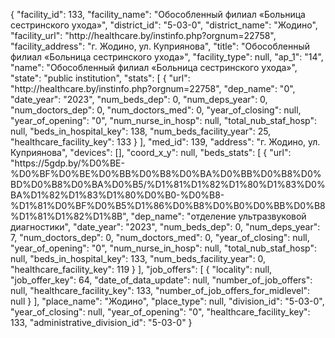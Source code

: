 {
    "facility_id": 133,
    "facility_name": "Обособленный филиал «Больница сестринского ухода»",
    "district_id": "5-03-0",
    "district_name": "Жодино",
    "facility_url": "http:\/\/healthcare.by\/instinfo.php?orgnum=22758",
    "facility_address": "г. Жодино, ул. Куприянова",
    "title": "Обособленный филиал «Больница сестринского ухода»",
    "facility_type": null,
    "ap_1": "14",
    "name": "Обособленный филиал «Больница сестринского ухода»",
    "state": "public institution",
    "stats": [
        {
            "url": "http:\/\/healthcare.by\/instinfo.php?orgnum=22758",
            "dep_name": "0",
            "date_year": "2023",
            "num_beds_dep": 0,
            "num_deps_year": 0,
            "num_doctors_dep": 0,
            "num_doctors_med": 0,
            "year_of_closing": null,
            "year_of_opening": "0",
            "num_nurse_in_hosp": null,
            "total_nub_staf_hosp": null,
            "beds_in_hospital_key": 138,
            "num_beds_facility_year": 25,
            "healthcare_facility_key": 133
        }
    ],
    "med_id": 139,
    "address": "г. Жодино, ул. Куприянова",
    "devices": [],
    "coord_x_y": null,
    "beds_stats": [
        {
            "url": "https:\/\/5gdp.by\/%D0%BE-%D0%BF%D0%BE%D0%BB%D0%B8%D0%BA%D0%BB%D0%B8%D0%BD%D0%B8%D0%BA%D0%B5\/%D1%81%D1%82%D1%80%D1%83%D0%BA%D1%82%D1%83%D1%80%D0%B0-%D0%B8-%D1%81%D0%BF%D0%B5%D1%86%D0%B8%D0%B0%D0%BB%D0%B8%D1%81%D1%82%D1%8B",
            "dep_name": "отделение ультразвуковой диагностики",
            "date_year": "2023",
            "num_beds_dep": 0,
            "num_deps_year": 7,
            "num_doctors_dep": 0,
            "num_doctors_med": 0,
            "year_of_closing": null,
            "year_of_opening": "0",
            "num_nurse_in_hosp": null,
            "total_nub_staf_hosp": null,
            "beds_in_hospital_key": 133,
            "num_beds_facility_year": 0,
            "healthcare_facility_key": 119
        }
    ],
    "job_offers": [
        {
            "locality": null,
            "job_offer_key": 64,
            "date_of_data_update": null,
            "number_of_job_offers": null,
            "healthcare_facility_key": 133,
            "number_of_job_offers_for_midlevel": null
        }
    ],
    "place_name": "Жодино",
    "place_type": null,
    "division_id": "5-03-0",
    "year_of_closing": null,
    "year_of_opening": "0",
    "healthcare_facility_key": 133,
    "administrative_division_id": "5-03-0"
}